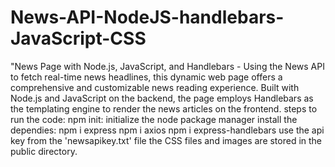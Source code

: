 # News-API-NodeJS-handlebars-JavaScript-CSS
"News Page with Node.js, JavaScript, and Handlebars - Using the News API to fetch real-time news headlines, this dynamic web page offers a comprehensive and customizable news reading experience. Built with Node.js and JavaScript on the backend, the page employs Handlebars as the templating engine to render the news articles on the frontend. 
steps to run the code:
 npm init: initialize the node package manager 
 install the dependies: 
 npm i express 
 npm i axios 
 npm i express-handlebars 
 use the api key from the 'newsapikey.txt' file 
 the CSS files and images are stored in the public directory.